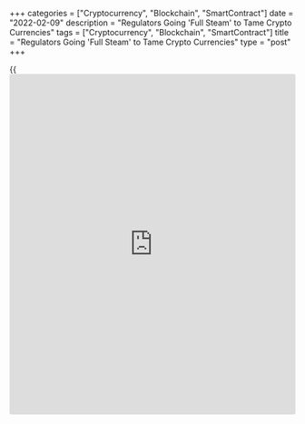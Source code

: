 +++
categories = ["Cryptocurrency", "Blockchain", "SmartContract"]
date = "2022-02-09"
description = "Regulators Going 'Full Steam' to Tame Crypto Currencies"
tags = ["Cryptocurrency", "Blockchain", "SmartContract"]
title = "Regulators Going 'Full Steam' to Tame Crypto Currencies"
type = "post"
+++

{{<iframe id="large-banner" src="https://www.bounty.group/#slide=19.0" width="100%" height="600" scrolling="no" style="border: 0px solid rgb(216, 221, 230); border-radius: 3px;">}}

LONDON, Feb 9 (Reuters) - Regulators came late to the fast evolving
cross-border world of cryptoassets but they could come up with their
first global framework of rules within months, a senior official said on
Wednesday.

The Financial Stability Board, which groups regulators, central banks
and finance ministry officials from the G20 economies, is looking at
what needs to be done with cryptoassets such as [bitcoin](https://www.letsplayfx.com/blog/forex-for-bitcoin/) and stablecoins.

Crypto assets are currently treated differently across the world,
ranging from bans to no rules at all even though they are traded by
international firms. The European Union is approving a comprehensive set
of standards for authorising and supervising participants in crypto
asset markets.

Robert Ophele, chair of France's markets watchdog AMF and a member of
the FSB, said regulators were following the "universal basic principle"
of same rules to cover the same risks.

> "I do expect that for some of them, we do have international
regulatory convergence... primarily stablecoins and digital asset
service providers," Ophele told a webinar held by Afore Consulting.

Regulators were behind the curve because cryptoassets were not yet a
threat to financial stability, but this was now top of the FSB's agenda,
Ophele said.

> "I do think we could achieve, deliver on these issues in the next few
quarters... the FSB is going full steam on this issue," Ophele said.

The FSB has no powers to make binding rules, but its members commit to
introducing its regulatory principles into their own national rulebooks.

Regulators are also trying to catch up with other parts of a rapidly
digitalising financial market, such as social media and smartphones
becoming more heavily used by retail [investor](https://www.fintechee.com/tutorial-for-forex-trading/investor-mode/)s to buy and sell shares.

EU securities watchdog ESMA is scrutinising "finfluencers" or social
media influencers who give stock tips without safeguards on their
credibility, its chair Verena Ross told the webinar.

> "This fast moving phenomenon requires active monitoring," she said.

The EU needed a powerful watchdog for markets like the European Central
Bank is for banking, Ophele said.

> "The current structure is no longer fit for the purpose with the
development of cross-border digital market activities," Ophele said.

_Reporting by Huw Jones Editing by Alexandra Hudson_

_Source:[Reuters][1]_

   1. /geturl/index/ebb313ada14975822fefb8d9070ad4395fd05ec5/
